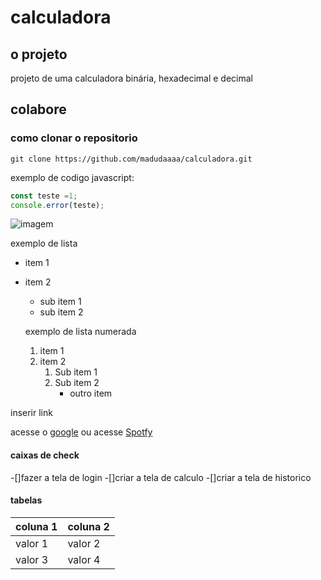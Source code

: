 # calculadora

## o projeto
projeto de uma calculadora binária, hexadecimal e decimal

## colabore

### como clonar o repositorio

```
git clone https://github.com/madudaaaa/calculadora.git
```
exemplo de codigo javascript:

```js
const teste =1;
console.error(teste);
```

![imagem](https://miracomosehace.com/wp-content/uploads/2020/07/icono-de-github.jpg)

exemplo de lista
- item 1 
- item 2 
  - sub item 1 
  - sub item 2

  exemplo de lista numerada
  1. item 1 
  2. item 2 
     1. Sub item 1 
     2. Sub item 2
        - outro item

 inserir link

 acesse o [google](https://google.com)
 ou acesse [Spotfy](https://spotfy.com)

 #### caixas de check

 -[]fazer a tela de login
 -[]criar a tela de calculo
 -[]criar a tela de historico

#### tabelas

| coluna 1 | coluna 2|
|----------|---------|
| valor 1  | valor 2 |
| valor 3  | valor 4 |